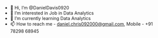 - 👋 Hi, I’m @DanielDavis0920
- 👀 I’m interested in Job in Data Analytics
- 🌱 I’m currently learning Data Analytics
- 📫 How to reach me - daniel.chris092000@gmail.com, Mobile - +91 78298 68945


<!---
DanielDavis0920/DanielDavis0920 is a ✨ special ✨ repository because its `README.md` (this file) appears on your GitHub profile.
You can click the Preview link to take a look at your changes.
--->
